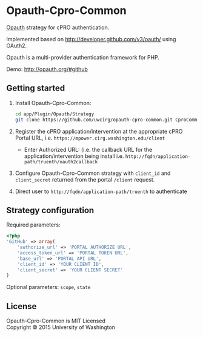 Opauth-Cpro-Common
=============
[Opauth][1] strategy for cPRO authentication.

Implemented based on http://developer.github.com/v3/oauth/ using OAuth2.

Opauth is a multi-provider authentication framework for PHP.

Demo: http://opauth.org/#github

Getting started
----------------
1. Install Opauth-Cpro-Common:
   ```bash
   cd app/Plugin/Opauth/Strategy 
   git clone https://github.com/uwcirg/opauth-cpro-common.git CproCommon
   ```

2. Register the cPRO application/intervention at the appropriate
   cPRO Portal URL, i.e. `https://mpower.cirg.washington.edu/client`
   - Enter Authorized URL: (i.e. the callback URL for the
     application/intervention being install i.e.
     `http://fqdn/application-path/truenth/oauth2callback`
   
3. Configure Opauth-Cpro-Common strategy with `client_id` and `client_secret` 
   returned from the portal `/client` request.

4. Direct user to `http://fqdn/application-path/truenth` to authenticate


Strategy configuration
----------------------

Required parameters:

```php
<?php
'GitHub' => array(
	'authorize_url' => 'PORTAL AUTHORIZE URL',
	'access_token_url' => 'PORTAL TOKEN URL',
	'base_url' => 'PORTAL API URL',
	'client_id' => 'YOUR CLIENT ID',
	'client_secret' => 'YOUR CLIENT SECRET'
)
```

Optional parameters:
`scope`, `state`

License
---------
Opauth-Cpro-Common is MIT Licensed  
Copyright © 2015 University of Washington 

[1]: https://github.com/uzyn/opauth
